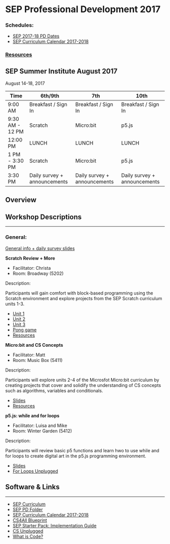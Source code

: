 # SEP Professional Development 2017

### Schedules:
* [SEP 2017-18 PD Dates](https://drive.google.com/open?id=0B3omYkYPfQ0yWXpHRlNla2NMM1U)
* [SEP Curriculum Calendar 2017-2018](https://drive.google.com/open?id=1tnvlHdIT_-7ACauHstNih9gdVIMJRoN4MNj_qMnnzM4)

### [Resources](#links)

## SEP Summer Institute August 2017
August 14-18, 2017

| Time | 6th/9th | 7th | 10th
| -----|-------| ------- | --------| 
| 9:00 AM |Breakfast / Sign In|Breakfast / Sign In|Breakfast / Sign In
9:30 AM - 12 PM | Scratch | Micro:bit | p5.js
12:00 PM |LUNCH|LUNCH|LUNCH
1 PM - 3:30 PM | Scratch | Micro:bit | p5.js
3:30 PM | Daily survey + announcements|Daily survey + announcements|Daily survey + announcements

## Overview

## Workshop Descriptions
***
###  General:
[General info + daily survey slides](https://docs.google.com/presentation/d/1NsfjolxV1PlCprVQ54r5hSAJK4RudeYmSyD-lFxIrUM/edit?usp=sharing)

**Scratch Review + More**
* Facilitator: Christa
* Room: Broadway (5202)

Description:

Participants will gain comfort with block-based programming using the Scratch environment and explore projects from the SEP Scratch curriculum units 1-3.

* [Unit 1](https://docs.google.com/presentation/d/1Qn2r7VvTnM8vs1LqFdHB7NbUUGvDFjt8FtzHVgEPXfo/edit?usp=sharing)
* [Unit 2](https://drive.google.com/open?id=1mNSt0q8b0nHPpNr7-YqdFzhatoPzUhDtvmm3E9uXbno)
* [Unit 3](https://drive.google.com/open?id=19tc78UFO0IqP65-hBOUBQtzKr879rCMKU2grwa4MSsg)
* [Pong game](https://drive.google.com/open?id=1S7Mml_QtxCd7Cxb3PSzoe1WIkHhe5_koD3nCV79O_UU)
* [Resources](https://drive.google.com/drive/folders/0B8ZcjuRP1lu5SGxNaE8zM0xwM2M?usp=sharing)

**Micro:bit and CS Concepts**
* Facilitator: Matt
* Room: Music Box (5411)

Description:

Participants will explore units 2-4 of the Microsfot Micro:bit curriculum by creating projects that cover and solidify the understanding of CS concepts such as algorithms, variables and conditionals. 

* [Slides](https://docs.google.com/presentation/d/1O8dBGBTXjkjfqgGVzuQAv33w5DAyVmVFh0Od6zDYTTw/edit?usp=sharing)
* [Resources]()

**p5.js: while and for loops**
* Facilitator: Luisa and Mike
* Room: Winter Garden (5412)

Description:

Participants will review basic p5 functions and learn hwo to use while and for loops to create digital art in the p5.js programming environment.

* [Slides](https://docs.google.com/presentation/d/1bo7ozwxXST7oMrApftf1jUC6CH5PuqizKDa-FhavQYw/edit?usp=sharing)
* [For Loops Unplugged](https://drive.google.com/open?id=0B3omYkYPfQ0yOFJkcE5UY2dMeXc)

## <a name="links">Software & Links</a>
***

*   [SEP Curriculum](https://drive.google.com/open?id=0B8D2ft9M8qQCamQwZGpJMEU2TEk)
* [SEP PD Folder](https://drive.google.com/open?id=0B8D2ft9M8qQCYXY2V3VndWNob0E)
*   [SEP Curriculum Calendar 2017-2018](https://drive.google.com/open?id=1tnvlHdIT_-7ACauHstNih9gdVIMJRoN4MNj_qMnnzM4)
*   [CS4All Blueprint](http://blueprint.cs4all.nyc/)
*   [SEP Starter Pack: Implementation Guide](https://drive.google.com/a/strongschools.nyc/file/d/0B1tN9SuyE6fxOHJOZkxsYURPRHc/view)
*   [CS Unplugged](http://csunplugged.org/)
*   [What is Code?](https://www.bloomberg.com/graphics/2015-paul-ford-what-is-code/)


